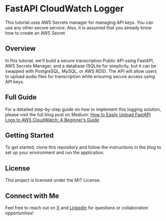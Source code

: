 # FastAPI CloudWatch Logger

This tutorial uses AWS Secrets manager for managing API keys. You can use any other secure service. Also, it is assumed that you already know how to create an AWS Secret


## Overview

In this tutorial, we'll build a secure transcription Public API using FastAPI, AWS Secrets Manager, and a database (SQLite for simplicity, but it can be swapped with PostgreSQL, MySQL, or AWS RDS). The API will allow users to upload audio files for transcription while ensuring secure access using API keys.

## Full Guide

For a detailed step-by-step guide on how to implement this logging solution, please visit the full blog post on Medium: [How to Easily Upload FastAPI Logs to AWS CloudWatch: A Beginner’s Guide](https://medium.com/@maazbinmustaqeem/how-to-upload-fastapi-logs-to-aws-cloudwatch-a-beginners-guide-66b9957078b9)

## Getting Started

To get started, clone this repository and follow the instructions in the blog to set up your environment and run the application.

## License

This project is licensed under the MIT License.

## Connect with Me

Feel free to reach out on [X](https://x.com/eyeofmaaz) and [LinkedIn](https://www.linkedin.com/in/maaz-bin-mustaqeem-34990b194/) for questions or collaboration opportunities!
